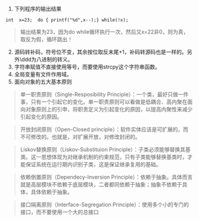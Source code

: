 1. 下列程序的输出结果
```
int  x=23;  do { printf("%d",x--);} while(!x); 
```
> 输出结果为23，因为do while循环执行一次，然后又x=22非0，则为真，取反为假，循环跳出！

2. 源码转补码，符号位不变，其余按位取反末尾+1，补码转源码也是一样的。另外\ddd为八进制的转义。
3. 字符串赋值不直接使用等号，而要使用strcpy这个字符串函数。
4. 全局变量有文件作用域。
5. 面向对象的五大基本原则

> 单一职责原则（Single-Resposibility Principle）：一个类，最好只做一件事，只有一个引起它的变化。单一职责原则可以看做是低耦合、高内聚在面向对象原则上的引申，将职责定义为引起变化的原因，以提高内聚性来减少引起变化的原因。
  
> 开放封闭原则（Open-Closed principle）：软件实体应该是可扩展的，而不可修改的。也就是，对扩展开放，对修改封闭的。 

> Liskov替换原则（Liskov-Substituion Principle）：子类必须能够替换其基类。这一思想体现为对继承机制的约束规范，只有子类能够替换基类时，才能保证系统在运行期内识别子类，这是保证继承复用的基础。
 
> 依赖倒置原则（Dependecy-Inversion Principle）：依赖于抽象。具体而言就是高层模块不依赖于底层模块，二者都同依赖于抽象；抽象不依赖于具体，具体依赖于抽象。
 
> 接口隔离原则（Interface-Segregation Principle）：使用多个小的专门的接口，而不要使用一个大的总接口
